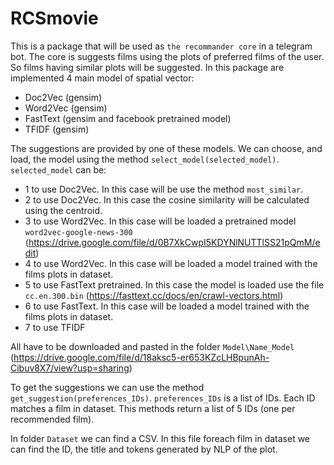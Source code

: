 # RCSmovie
This is a package that will be used as `the recommander core` in a telegram bot. 
The core is suggests films using the plots of preferred films of the user. 
So films having similar plots will be suggested.
In this package are implemented 4 main model of spatial vector:
* Doc2Vec (gensim)
* Word2Vec (gensim)
* FastText (gensim and facebook pretrained model)
* TFIDF (gensim)

The suggestions are provided by one of these models. We can choose, and load, the model using the method `select_model(selected_model)`.
`selected_model` can be:
* 1 to use Doc2Vec. In this case will be use the method `most_similar`.
* 2 to use Doc2Vec. In this case the cosine similarity will be calculated using the centroid.
* 3 to use Word2Vec. In this case will be loaded a pretrained model `word2vec-google-news-300` (https://drive.google.com/file/d/0B7XkCwpI5KDYNlNUTTlSS21pQmM/edit)
* 4 to use Word2Vec. In this case will be loaded a model trained with the films plots in dataset.
* 5 to use FastText pretrained. In this case the model is loaded use the file `cc.en.300.bin` (https://fasttext.cc/docs/en/crawl-vectors.html)
* 6 to use FastText. In this case will be loaded a model trained with the films plots in dataset.
* 7 to use TFIDF

All have to be downloaded and pasted in the folder `Model\Name_Model` (https://drive.google.com/file/d/18aksc5-er653KZcLHBpunAh-Cibuv8X7/view?usp=sharing)

To get the suggestions we can use the method `get_suggestion(preferences_IDs)`.
`preferences_IDs` is a list of IDs. Each ID matches a film in dataset. This methods return a list of 5 IDs (one per recommended film).

In folder `Dataset` we can find a CSV. In this file foreach film in dataset we can find the ID, the title and tokens generated by NLP of the plot.